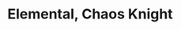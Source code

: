 ---
title: Elemental, Chaos Knight
APL: 26
Body_points: 100
Strength_bonus: 10
threshold: 8
rips_from: Pin/Bind/Web/Confine
Descriptive_Phrase: Humanoid with swirling colored skin, often marked with eight arrows or one down arrow
Type: Elemental, Greater
 
Movement: Wandering
Intelligence: Normal
Society: Anarchy
Motivation: Spread Chaos,Follow the Directives of the Anarch
armor: None
offensive_abilities: 
  - Will Possess Skills as PC from Life
  - Channeled Carrier Attack Chaos
  - 10 Elemental Chaos x5
  - 20 Elemental Chaos x4
  - 30 Elemental Chaos x3
  - Elemental Chaos Storm x2 (5 Elemental Chaos as Magic Storm)
  - Control Lesser Chaos Elementals and Chaos Lords by Voice
defensive_abilities: 
 - Add Character Body
 - No Metabolism
 - May Cast in Body
 - Return Magic x5
 - Phase x3
 - Cloak Earth x3
vulnerabilities: Immune to Life, May Not Cast EarthDamaged by Healing
spells: Earth and By Skills
pyramid: 12,11,10,9,8,7,6,5,4
rec_treasure: 
notes: 
weapon_use: By Skills
claws: Two Handed
base_damage_call: Small Weapon - “6 Chaos”Short/Longsword - “7 Chaos”Two Handed - “13 Chaos”
affected_by: Magic and Order
restrictions: Plot Only, Unique
at_death: Vanishes
healed_by: Necromancy
immune_to: Sleep, Charm, Poison, Death, Paralyze, Necromancy, Drain, Feeblemind, Vertigo
Protectives: Will Have
---